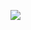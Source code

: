 [![](https://mermaid.ink/img/pako:eNqtVMuO2jAU_RXLawh5QAaymFVHrap2phKsWmZh7JvEM4nt2jcUipD6NfNh_ZI6BFDpQLso2fnc5zkn9oZyLYBm1MHXBhSHN5IVltVzRfxnmEXJpWEKycLqbw7s64AHly3eRfZp_dvbDs_I27sZKRGNywYDh42Q4ALughIqJ9WzDHI5gBWrTQXMmIHSCK5r1TXo-1b7phl5N_v4gQjNmxoU7rKuNbdmUvnw5dGnCVcd-3R5qjNsFz7Mu_fyEO2zyDFlVsLhQBx6YxyBFfAGpSoI-uB7tmRTbqVB0prtMYYkB-QluC5h-nBPcqvr3em6fgqGLQOtLlL8suFaofczI3OKYEAZXcgwmtMe8dXQwnEYD_th0g_TWRhmwzAbjYNokn6e022PBEFAHk9t-YdMnT579pxV1YLxZ5I3iqPUqhPIghJgu5TdT0lQEyGdqdj6sjifHqYz8n-EutbqNYPD9k_e4KVvT0qmRLVzXZt2OwuVZmK3sWEFzP_U_LzkZ9cazaJxFo6yURiE46jT-fei1fr75bo4yeJRkCZd3c8fL4-HVf7C6sSTU34nfpzzgvZoDdbfJeFfsk07ygtfQg1z2m4nIGdNhZ6q2vpU1qCerhWnGdoGerQxLY39w0eznFXuiN4JidoewVZf8McNxbVpn81COvQtvTK5LFq8sZWHD_ejDQeFxLJZBFzXAydF6W9ouZykgzROxyxOIL1J2ChJBF9Ek3EeD6Nc3IRRzOh2u_0FRhvmbg?type=png)](https://mermaid.live/edit#pako:eNqtVMuO2jAU_RXLawh5QAaymFVHrap2phKsWmZh7JvEM4nt2jcUipD6NfNh_ZI6BFDpQLso2fnc5zkn9oZyLYBm1MHXBhSHN5IVltVzRfxnmEXJpWEKycLqbw7s64AHly3eRfZp_dvbDs_I27sZKRGNywYDh42Q4ALughIqJ9WzDHI5gBWrTQXMmIHSCK5r1TXo-1b7phl5N_v4gQjNmxoU7rKuNbdmUvnw5dGnCVcd-3R5qjNsFz7Mu_fyEO2zyDFlVsLhQBx6YxyBFfAGpSoI-uB7tmRTbqVB0prtMYYkB-QluC5h-nBPcqvr3em6fgqGLQOtLlL8suFaofczI3OKYEAZXcgwmtMe8dXQwnEYD_th0g_TWRhmwzAbjYNokn6e022PBEFAHk9t-YdMnT579pxV1YLxZ5I3iqPUqhPIghJgu5TdT0lQEyGdqdj6sjifHqYz8n-EutbqNYPD9k_e4KVvT0qmRLVzXZt2OwuVZmK3sWEFzP_U_LzkZ9cazaJxFo6yURiE46jT-fei1fr75bo4yeJRkCZd3c8fL4-HVf7C6sSTU34nfpzzgvZoDdbfJeFfsk07ygtfQg1z2m4nIGdNhZ6q2vpU1qCerhWnGdoGerQxLY39w0eznFXuiN4JidoewVZf8McNxbVpn81COvQtvTK5LFq8sZWHD_ejDQeFxLJZBFzXAydF6W9ouZykgzROxyxOIL1J2ChJBF9Ek3EeD6Nc3IRRzOh2u_0FRhvmbg)
